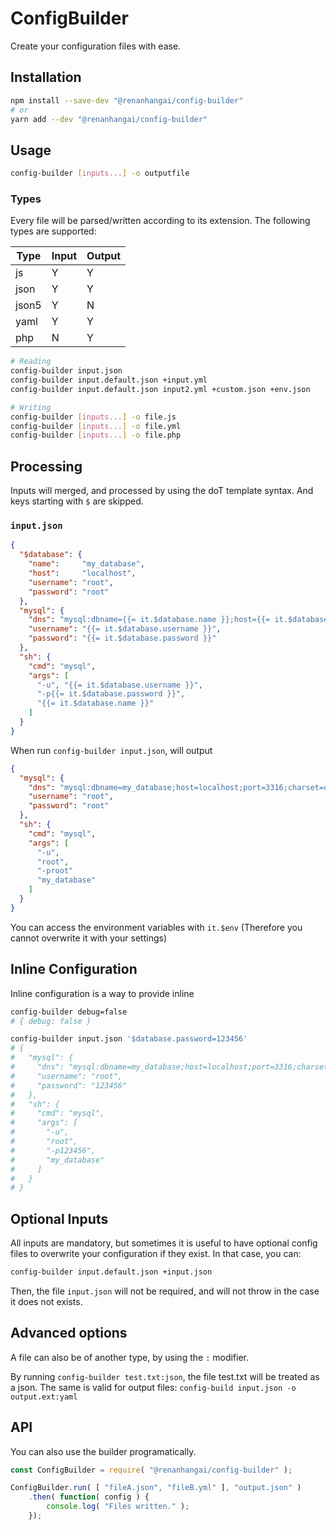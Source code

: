 ConfigBuilder
==============================

Create your configuration files with ease.

Installation
--------------------------
```sh
npm install --save-dev "@renanhangai/config-builder"
# or
yarn add --dev "@renanhangai/config-builder"
```

Usage 
----------

```sh
config-builder [inputs...] -o outputfile
```

### Types ###

Every file will be parsed/written according to its extension. The following types are supported:

| Type  | Input | Output |
| ----- | ----- | -----  |
| js    | Y     | Y      |
| json  | Y     | Y      |
| json5 | Y     | N      |
| yaml  | Y     | Y      |
| php   | N     | Y      |

```sh
# Reading
config-builder input.json
config-builder input.default.json +input.yml
config-builder input.default.json input2.yml +custom.json +env.json

# Writing
config-builder [inputs...] -o file.js
config-builder [inputs...] -o file.yml
config-builder [inputs...] -o file.php
```

Processing
-----------
Inputs will merged, and processed by using the doT template syntax. And keys starting with `$` are skipped.

### `input.json`
```json
{
  "$database": {
    "name":     "my_database",
    "host":     "localhost",
    "username": "root",
    "password": "root"
  },
  "mysql": {
    "dns": "mysql:dbname={{= it.$database.name }};host={{= it.$database.host }};port={{= it.$database.port || 3316 }};charset=utf8",
    "username": "{{= it.$database.username }}",
    "password": "{{= it.$database.password }}"
  },
  "sh": {
    "cmd": "mysql",
    "args": [
      "-u", "{{= it.$database.username }}",
      "-p{{= it.$database.password }}",
      "{{= it.$database.name }}"
    ]
  }
}
```

When run `config-builder input.json`, will output
```json
{
  "mysql": {
    "dns": "mysql:dbname=my_database;host=localhost;port=3316;charset=utf8",
    "username": "root",
    "password": "root"
  },
  "sh": {
    "cmd": "mysql",
    "args": [
      "-u",
      "root",
      "-proot"
      "my_database"
    ]
  }
}
```

You can access the environment variables with `it.$env` (Therefore you cannot overwrite it with your settings)

Inline Configuration
----------

Inline configuration is a way to provide inline
```sh
config-builder debug=false
# { debug: false }

config-builder input.json '$database.password=123456'
# {
#   "mysql": {
#     "dns": "mysql:dbname=my_database;host=localhost;port=3316;charset=utf8",
#     "username": "root",
#     "password": "123456"
#   },
#   "sh": {
#     "cmd": "mysql",
#     "args": [
#       "-u",
#       "root",
#       "-p123456",
#       "my_database"
#     ]
#   }
# }
```

Optional Inputs
--------

All inputs are mandatory, but sometimes it is useful to have optional config files to overwrite your configuration if they exist. In that case, you can:
```sh
config-builder input.default.json +input.json
```

Then, the file `input.json` will not be required, and will not throw in the case it does not exists.

Advanced options
------------------

A file can also be of another type, by using the `:` modifier.

By running `config-builder test.txt:json`, the file test.txt will be treated as a json. The same is valid for output files: `config-build input.json -o output.ext:yaml`


API
-------------------

You can also use the builder programatically.

```js
const ConfigBuilder = require( "@renanhangai/config-builder" );

ConfigBuilder.run( [ "fileA.json", "fileB.yml" ], "output.json" )
	.then( function( config ) {
		console.log( "Files written." );
	});
```